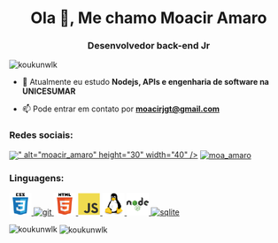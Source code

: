 <h1 align="center">Ola 👋, Me chamo Moacir Amaro</h1>
<h3 align="center">Desenvolvedor back-end Jr</h3>

<p align="left"> <img src="https://komarev.com/ghpvc/?username=koukunwlk&label=Profile%20views&color=0e75b6&style=flat" alt="koukunwlk" /> </p>

- 🌱 Atualmente eu estudo **Nodejs, APIs e engenharia de software na UNICESUMAR**

- 📫 Pode entrar em contato por **moacirjgt@gmail.com**

<h3 align="left">Redes sociais:</h3>
<p align="left">
<a href="https://www.linkedin.com/in/moaciramaro/" target="blank"><img align="center" src="https://img.icons8.com/ios-filled/50/000000/linkedin.png"/>" alt="moacir_amaro" height="30" width="40" /></a>
<a href="https://instagram.com/moa_amaro" target="blank"><img align="center" src="https://camo.githubusercontent.com/aecaf87326884e8b0466bb799265a13fee7586246ebda3e066cb7fad82a1fd23/68747470733a2f2f63646e2e6a7364656c6976722e6e65742f6e706d2f73696d706c652d69636f6e7340332e302e312f69636f6e732f696e7374616772616d2e737667" alt="moa_amaro" height="30" width="40" /></a>
</p>

<h3 align="left">Linguagens:</h3>
<p align="left"> <a href="https://www.w3schools.com/css/" target="_blank"> <img src="https://raw.githubusercontent.com/devicons/devicon/master/icons/css3/css3-original-wordmark.svg" alt="css3" width="40" height="40"/> </a> <a href="https://git-scm.com/" target="_blank"> <img src="https://www.vectorlogo.zone/logos/git-scm/git-scm-icon.svg" alt="git" width="40" height="40"/> </a> <a href="https://www.w3.org/html/" target="_blank"> <img src="https://raw.githubusercontent.com/devicons/devicon/master/icons/html5/html5-original-wordmark.svg" alt="html5" width="40" height="40"/> </a> <a href="https://developer.mozilla.org/en-US/docs/Web/JavaScript" target="_blank"> <img src="https://raw.githubusercontent.com/devicons/devicon/master/icons/javascript/javascript-original.svg" alt="javascript" width="40" height="40"/> </a> <a href="https://www.linux.org/" target="_blank"> <img src="https://raw.githubusercontent.com/devicons/devicon/master/icons/linux/linux-original.svg" alt="linux" width="40" height="40"/> </a> <a href="https://nodejs.org" target="_blank"> <img src="https://raw.githubusercontent.com/devicons/devicon/master/icons/nodejs/nodejs-original-wordmark.svg" alt="nodejs" width="40" height="40"/> </a> <a href="https://www.sqlite.org/" target="_blank"> <img src="https://www.vectorlogo.zone/logos/sqlite/sqlite-icon.svg" alt="sqlite" width="40" height="40"/> </a> </p>

<p><img align="left" src="https://github-readme-stats.vercel.app/api/top-langs?username=koukunwlk&show_icons=true&locale=en&layout=compact" alt="koukunwlk" /></p>

<p>&nbsp;<img align="center" src="https://github-readme-stats.vercel.app/api?username=koukunwlk&show_icons=true&locale=en" alt="koukunwlk" /></p>
